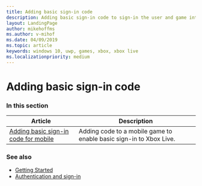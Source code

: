 ```yaml
---
title: Adding basic sign-in code
description: Adding basic sign-in code to sign-in the user and game into Xbox Live services.
layout: LandingPage
author: mikehoffms
ms.author: v-mihof
ms.date: 04/09/2019
ms.topic: article
keywords: windows 10, uwp, games, xbox, xbox live
ms.localizationpriority: medium
---
```


# Adding basic sign-in code


### In this section

| Article | Description |
|---------|-------------|
| [Adding basic sign-in code for mobile](live-getting-xsapi-to-sign-in.md) | Adding code to a mobile game to enable basic sign-in to Xbox Live. |

<!-- 
| [Adding basic sign-in code for UWP](basic-signin-uwp.md) | Adding code to a UWP-based game to enable basic sign-in to Xbox Live. |
| [Adding basic sign-in code for XDK](basic-signin-xdk.md) | Adding code to an XDK-based game to enable basic sign-in to Xbox Live. |
-->


### See also

* [Getting Started](../live-getstarted-nav.md)
* [Authentication and sign-in](../../features/identity/auth/live-authentication-nav.md)
